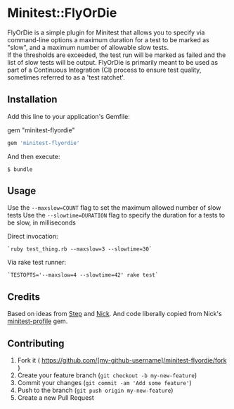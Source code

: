 # Minitest::FlyOrDie

FlyOrDie is a simple plugin for Minitest that allows you to specify via command-line options a maximum duration for a test to be marked as "slow", and a maximum number of allowable slow tests.  
If the thresholds are exceeded, the test run will be marked as failed and the list of slow tests will be output.
FlyOrDie is primarily meant to be used as part of a Continuous Integration (CI) process to ensure test quality, sometimes referred to as a 'test ratchet'.

## Installation

Add this line to your application's Gemfile:

gem "minitest-flyordie"

```ruby
gem 'minitest-flyordie'
```

And then execute:

    $ bundle


## Usage

Use the `--maxslow=COUNT` flag to set the maximum allowed number of slow tests
Use the `--slowtime=DURATION` flag to specify the duration for a tests to be slow, in milliseconds

Direct invocation:

    `ruby test_thing.rb --maxslow=3 --slowtime=30`

Via rake test runner:

    `TESTOPTS='--maxslow=4 --slowtime=42' rake test`

## Credits

Based on ideas from [Step](https://github.com/stephenaument) and [Nick](https://github.com/nmeans). And code liberally copied from Nick's [minitest-profile](https://github.com/nmeans/minitest-profile) gem.

## Contributing

1. Fork it ( https://github.com/[my-github-username]/minitest-flyordie/fork )
2. Create your feature branch (`git checkout -b my-new-feature`)
3. Commit your changes (`git commit -am 'Add some feature'`)
4. Push to the branch (`git push origin my-new-feature`)
5. Create a new Pull Request
